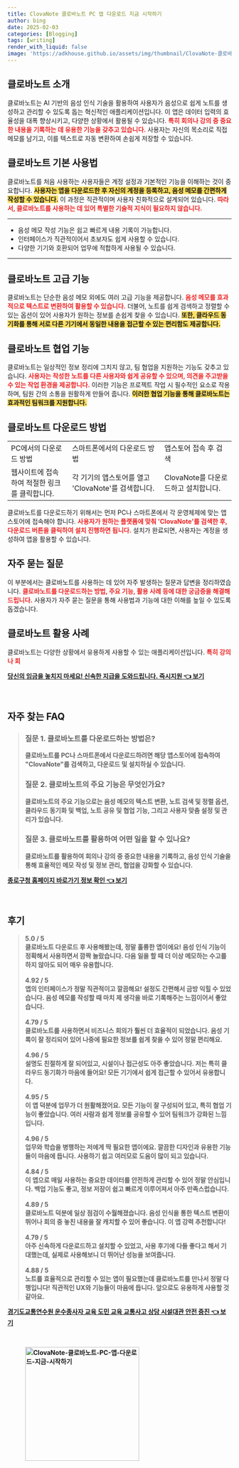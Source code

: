```yaml
---
title: ClovaNote 클로바노트 PC 앱 다운로드 지금 시작하기
author: bing
date: 2025-02-03
categories: [Blogging]
tags: [writing]
render_with_liquid: false
image: 'https://adkhouse.github.io/assets/img/thumbnail/ClovaNote-클로바노트-PC-앱-다운로드-지금-시작하기.webp'
---
```



<h2 id='클로바노트_소개'>클로바노트 소개</h2>

<p>클로바노트는 AI 기반의 음성 인식 기술을 활용하여 사용자가 음성으로 쉽게 노트를 생성하고 관리할 수 있도록 돕는 혁신적인 애플리케이션입니다. 이 앱은 데이터 입력의 효율성을 대폭 향상시키고, 다양한 상황에서 활용될 수 있습니다. <b><span style="color: #ee2323;">특히 회의나 강의 중 중요한 내용을 기록하는 데 유용한 기능을 갖추고 있습니다.</span></b> 사용자는 자신의 목소리로 직접 메모를 남기고, 이를 텍스트로 자동 변환하여 손쉽게 저장할 수 있습니다.</p>

<h2 id='클로바노트_기본_사용법'>클로바노트 기본 사용법</h2>

<p>클로바노트를 처음 사용하는 사용자들은 계정 설정과 기본적인 기능을 이해하는 것이 중요합니다. <b><span style="background-color: #ffe066;">사용자는 앱을 다운로드한 후 자신의 계정을 등록하고, 음성 메모를 간편하게 작성할 수 있습니다.</span></b> 이 과정은 직관적이며 사용자 친화적으로 설계되어 있습니다. <b><span style="color: #ee2323;">따라서, 클로바노트를 사용하는 데 있어 특별한 기술적 지식이 필요하지 않습니다.</span></b></p>

<hr />

<ul>
    <li>음성 메모 작성 기능은 쉽고 빠르게 내용 기록이 가능합니다.</li>
    <li>인터페이스가 직관적이어서 초보자도 쉽게 사용할 수 있습니다.</li>
    <li>다양한 기기와 호환되어 업무에 적합하게 사용될 수 있습니다.</li>
</ul>

<hr />

<h2 id='클로바노트_고급_기능'>클로바노트 고급 기능</h2>

<p>클로바노트는 단순한 음성 메모 외에도 여러 고급 기능을 제공합니다. <b><span style="color: #ee2323;">음성 메모를 효과적으로 텍스트로 변환하여 활용할 수 있습니다.</span></b> 더불어, 노트를 쉽게 검색하고 정렬할 수 있는 옵션이 있어 사용자가 원하는 정보를 손쉽게 찾을 수 있습니다. <b><span style="background-color: #ffe066;">또한, 클라우드 동기화를 통해 서로 다른 기기에서 동일한 내용을 접근할 수 있는 편리함도 제공합니다.</span></b></p>

<h2 id='클로바노트_협업_기능'>클로바노트 협업 기능</h2>

<p>클로바노트는 일상적인 정보 정리에 그치지 않고, 팀 협업을 지원하는 기능도 갖추고 있습니다. <b><span style="color: #ee2323;">사용자는 작성한 노트를 다른 사용자와 쉽게 공유할 수 있으며, 의견을 주고받을 수 있는 작업 환경을 제공합니다.</span></b> 이러한 기능은 프로젝트 작업 시 필수적인 요소로 작용하며, 팀원 간의 소통을 원활하게 만들어 줍니다. <b><span style="background-color: #ffe066;">이러한 협업 기능을 통해 클로바노트는 효과적인 팀워크를 지원합니다.</span></b></p>

<h2 id='클로바노트_다운로드_방법'>클로바노트 다운로드 방법</h2>

<table>
    <tr>
        <td>PC에서의 다운로드 방법</td>
        <td>스마트폰에서의 다운로드 방법</td>
        <td>앱스토어 접속 후 검색</td>
    </tr>
    <tr>
        <td>웹사이트에 접속하여 적절한 링크를 클릭합니다.</td>
        <td>각 기기의 앱스토어를 열고 'ClovaNote'를 검색합니다.</td>
        <td>ClovaNote를 다운로드하고 설치합니다.</td>
    </tr>
</table>

<p>클로바노트를 다운로드하기 위해서는 먼저 PC나 스마트폰에서 각 운영체제에 맞는 앱스토어에 접속해야 합니다. <b><span style="color: #ee2323;">사용자가 원하는 플랫폼에 맞춰 'ClovaNote'를 검색한 후, 다운로드 버튼을 클릭하여 설치 진행하면 됩니다.</span></b> 설치가 완료되면, 사용자는 계정을 생성하여 앱을 활용할 수 있습니다.</p>

<h2 id='자주_묻는_질문'>자주 묻는 질문</h2>

<p>이 부분에서는 클로바노트를 사용하는 데 있어 자주 발생하는 질문과 답변을 정리하였습니다. <b><span style="color: #ee2323;">클로바노트를 다운로드하는 방법, 주요 기능, 활용 사례 등에 대한 궁금증을 해결해 드립니다.</span></b> 사용자가 자주 묻는 질문을 통해 사용법과 기능에 대한 이해를 높일 수 있도록 돕겠습니다.</p>

<h2 id='클로바노트_활용_사례'>클로바노트 활용 사례</h2>

<p><p>클로바노트는 다양한 상황에서 유용하게 사용할 수 있는 애플리케이션입니다. <b><span style="color: #ee2323;">특히 강의나 회</p>
<p><a class="click-button" title="당신의 임금을 놓치지 마세요! 신속한 지급을 도와드립니다. 즉시지원" href="https://adkhouse.github.io/posts/%EB%8B%B9%EC%8B%A0%EC%9D%98-%EC%9E%84%EA%B8%88%EC%9D%84-%EB%86%93%EC%B9%98%EC%A7%80-%EB%A7%88%EC%84%B8%EC%9A%94!-%EC%8B%A0%EC%86%8D%ED%95%9C-%EC%A7%80%EA%B8%89%EC%9D%84-%EB%8F%84%EC%99%80%EB%93%9C%EB%A6%BD%EB%8B%88%EB%8B%A4.-%EC%A6%89%EC%8B%9C%EC%A7%80%EC%9B%90/" rel="dofollow">당신의 임금을 놓치지 마세요! 신속한 지급을 도와드립니다. 즉시지원 👈 보기</a></p><br>
<h2 id='자주_찾는_FAQ'>자주 찾는 FAQ</h2>
<div itemscope="" itemtype="https://schema.org/FAQPage"> 
<blockquote> 
<div itemscope="" itemprop="mainEntity" itemtype="https://schema.org/Question"> 
<h3 itemprop="name">질문 1. 클로바노트를 다운로드하는 방법은?</h3> 
<div itemscope="" itemprop="acceptedAnswer" itemtype="https://schema.org/Answer"> 
<span itemprop="text"> 
<p>클로바노트를 PC나 스마트폰에서 다운로드하려면 해당 앱스토어에 접속하여 "ClovaNote"를 검색하고, 다운로드 및 설치하실 수 있습니다.</p> 
</span> 
</div> 
</div> 

<div itemscope="" itemprop="mainEntity" itemtype="https://schema.org/Question"> 
<h3 itemprop="name">질문 2. 클로바노트의 주요 기능은 무엇인가요?</h3> 
<div itemscope="" itemprop="acceptedAnswer" itemtype="https://schema.org/Answer"> 
<span itemprop="text"> 
<p>클로바노트의 주요 기능으로는 음성 메모의 텍스트 변환, 노트 검색 및 정렬 옵션, 클라우드 동기화 및 백업, 노트 공유 및 협업 기능, 그리고 사용자 맞춤 설정 및 관리가 있습니다.</p> 
</span> 
</div> 
</div> 

<div itemscope="" itemprop="mainEntity" itemtype="https://schema.org/Question"> 
<h3 itemprop="name">질문 3. 클로바노트를 활용하여 어떤 일을 할 수 있나요?</h3> 
<div itemscope="" itemprop="acceptedAnswer" itemtype="https://schema.org/Answer"> 
<span itemprop="text"> 
<p>클로바노트를 활용하여 회의나 강의 중 중요한 내용을 기록하고, 음성 인식 기술을 통해 효율적인 메모 작성 및 정보 관리, 협업을 강화할 수 있습니다.</p> 
</span> 
</div> 
</div> 
</blockquote> 
</div>
<p><a class="click-button" title="종로구청 홈페이지 바로가기 정보 확인" href="https://adkhouse.github.io/posts/%EC%A2%85%EB%A1%9C%EA%B5%AC%EC%B2%AD-%ED%99%88%ED%8E%98%EC%9D%B4%EC%A7%80-%EB%B0%94%EB%A1%9C%EA%B0%80%EA%B8%B0-%EC%A0%95%EB%B3%B4-%ED%99%95%EC%9D%B8/" rel="dofollow">종로구청 홈페이지 바로가기 정보 확인 👈 보기</a></p><br>
<h2 id='후기'>후기</h2>
<div itemscope itemtype="https://schema.org/Product">
  <blockquote>
  <div itemprop="review" itemscope itemtype="https://schema.org/Review">
      <div itemprop="reviewRating" itemscope itemtype="https://schema.org/Rating"> <span itemprop="ratingValue">5.0</span> / <span itemprop="bestRating">5</span> </div>
      <span itemprop="reviewBody">클로바노트 다운로드 후 사용해봤는데, 정말 훌륭한 앱이에요! 음성 인식 기능이 정확해서 사용하면서 깜짝 놀랐습니다. 다음 일을 할 때 더 이상 메모하는 수고를 하지 않아도 되어 매우 유용합니다.</span>
  </div>
  <br>
  <div itemprop="review" itemscope itemtype="https://schema.org/Review">
      <div itemprop="reviewRating" itemscope itemtype="https://schema.org/Rating"> <span itemprop="ratingValue">4.92</span> / <span itemprop="bestRating">5</span> </div>
      <span itemprop="reviewBody">앱의 인터페이스가 정말 직관적이고 깔끔해요! 설정도 간편해서 금방 익힐 수 있었습니다. 음성 메모를 작성할 때 마치 제 생각을 바로 기록해주는 느낌이어서 좋았습니다.</span>
  </div>
  <br>
  <div itemprop="review" itemscope itemtype="https://schema.org/Review">
      <div itemprop="reviewRating" itemscope itemtype="https://schema.org/Rating"> <span itemprop="ratingValue">4.79</span> / <span itemprop="bestRating">5</span> </div>
      <span itemprop="reviewBody">클로바노트를 사용하면서 비즈니스 회의가 훨씬 더 효율적이 되었습니다. 음성 기록이 잘 정리되어 있어 나중에 필요한 정보를 쉽게 찾을 수 있어 정말 편리해요.</span>
  </div>
  <br>
  <div itemprop="review" itemscope itemtype="https://schema.org/Review">
      <div itemprop="reviewRating" itemscope itemtype="https://schema.org/Rating"> <span itemprop="ratingValue">4.96</span> / <span itemprop="bestRating">5</span> </div>
      <span itemprop="reviewBody">설명도 친절하게 잘 되어있고, 시설이나 접근성도 아주 좋았습니다. 저는 특히 클라우드 동기화가 마음에 들어요! 모든 기기에서 쉽게 접근할 수 있어서 유용합니다.</span>
  </div>
  <br>
  <div itemprop="review" itemscope itemtype="https://schema.org/Review">
      <div itemprop="reviewRating" itemscope itemtype="https://schema.org/Rating"> <span itemprop="ratingValue">4.95</span> / <span itemprop="bestRating">5</span> </div>
      <span itemprop="reviewBody">이 앱 덕분에 업무가 더 원활해졌어요. 모든 기능이 잘 구성되어 있고, 특히 협업 기능이 좋았습니다. 여러 사람과 쉽게 정보를 공유할 수 있어 팀워크가 강화된 느낌입니다.</span>
  </div>
  <br>
  <div itemprop="review" itemscope itemtype="https://schema.org/Review">
      <div itemprop="reviewRating" itemscope itemtype="https://schema.org/Rating"> <span itemprop="ratingValue">4.96</span> / <span itemprop="bestRating">5</span> </div>
      <span itemprop="reviewBody">업무와 학습을 병행하는 저에게 딱 필요한 앱이에요. 깔끔한 디자인과 유용한 기능들이 마음에 듭니다. 사용하기 쉽고 여러모로 도움이 많이 되고 있습니다.</span>
  </div>
  <br>
  <div itemprop="review" itemscope itemtype="https://schema.org/Review">
      <div itemprop="reviewRating" itemscope itemtype="https://schema.org/Rating"> <span itemprop="ratingValue">4.84</span> / <span itemprop="bestRating">5</span> </div>
      <span itemprop="reviewBody">이 앱으로 매일 사용하는 중요한 데이터를 안전하게 관리할 수 있어 정말 안심입니다. 백업 기능도 좋고, 정보 저장이 쉽고 빠르게 이루어져서 아주 만족스럽습니다.</span>
  </div>
  <br>
  <div itemprop="review" itemscope itemtype="https://schema.org/Review">
      <div itemprop="reviewRating" itemscope itemtype="https://schema.org/Rating"> <span itemprop="ratingValue">4.89</span> / <span itemprop="bestRating">5</span> </div>
      <span itemprop="reviewBody">클로바노트 덕분에 일상 점검이 수월해졌습니다. 음성 인식을 통한 텍스트 변환이 뛰어나 회의 중 놓친 내용을 잘 캐치할 수 있어 좋습니다. 이 앱 강력 추천합니다!</span>
  </div>
  <br>
  <div itemprop="review" itemscope itemtype="https://schema.org/Review">
      <div itemprop="reviewRating" itemscope itemtype="https://schema.org/Rating"> <span itemprop="ratingValue">4.79</span> / <span itemprop="bestRating">5</span> </div>
      <span itemprop="reviewBody">아주 신속하게 다운로드하고 설치할 수 있었고, 사용 후기에 다들 좋다고 해서 기대했는데, 실제로 사용해보니 더 뛰어난 성능을 보여줍니다.</span>
  </div>
  <br>
  <div itemprop="review" itemscope itemtype="https://schema.org/Review">
      <div itemprop="reviewRating" itemscope itemtype="https://schema.org/Rating"> <span itemprop="ratingValue">4.88</span> / <span itemprop="bestRating">5</span> </div>
      <span itemprop="reviewBody">노트를 효율적으로 관리할 수 있는 앱이 필요했는데 클로바노트를 만나서 정말 다행입니다! 직관적인 UX와 기능들이 마음에 듭니다. 앞으로도 유용하게 사용할 것 같아요.</span>
  </div>
  </blockquote>
</div>
<p><a class="click-button" title="경기도교통연수원 운수종사자 교육 도민 교육 교통사고 상담 시설대관 안전 증진" href="https://adkhouse.github.io/posts/%EA%B2%BD%EA%B8%B0%EB%8F%84%EA%B5%90%ED%86%B5%EC%97%B0%EC%88%98%EC%9B%90-%EC%9A%B4%EC%88%98%EC%A2%85%EC%82%AC%EC%9E%90-%EA%B5%90%EC%9C%A1-%EB%8F%84%EB%AF%BC-%EA%B5%90%EC%9C%A1-%EA%B5%90%ED%86%B5%EC%82%AC%EA%B3%A0-%EC%83%81%EB%8B%B4-%EC%8B%9C%EC%84%A4%EB%8C%80%EA%B4%80-%EC%95%88%EC%A0%84-%EC%A6%9D%EC%A7%84/" rel="dofollow">경기도교통연수원 운수종사자 교육 도민 교육 교통사고 상담 시설대관 안전 증진 👈 보기</a></p><br>
<figure class="image"><img src="https://adkhouse.github.io/assets/img/thumbnail/ClovaNote-클로바노트-PC-앱-다운로드-지금-시작하기.webp" alt="ClovaNote-클로바노트-PC-앱-다운로드-지금-시작하기" width="256" height="256"></figure>